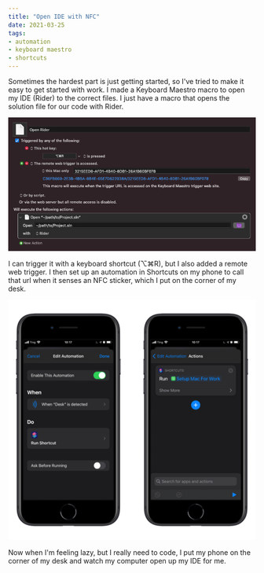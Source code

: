 ```yaml
---
title: "Open IDE with NFC"
date: 2021-03-25
tags:
- automation
- keyboard maestro
- shortcuts
---
```


Sometimes the hardest part is just getting started, so I've tried to make it easy to get started with work. I made a Keyboard Maestro macro to open my IDE (Rider) to the correct files. I just have a macro that opens the solution file for our code with Rider.

![Keyboard Maestro macro](./macro.png)

I can trigger it with a keyboard shortcut (⌥⌘R), but I also added a remote web trigger. I then set up an automation in Shortcuts on my phone to call that url when it senses an NFC sticker, which I put on the corner of my desk.

![Shortcuts automation](./automation.png)

Now when I'm feeling lazy, but I really need to code, I put my phone on the corner of my desk and watch my computer open up my IDE for me.